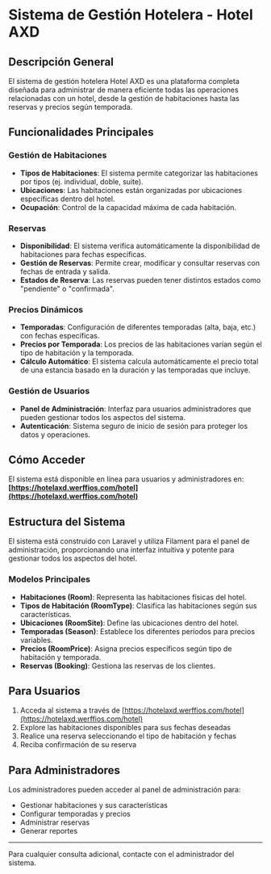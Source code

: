 # Sistema de Gestión Hotelera - Hotel AXD

## Descripción General

El sistema de gestión hotelera Hotel AXD es una plataforma completa diseñada para administrar de manera eficiente todas las operaciones relacionadas con un hotel, desde la gestión de habitaciones hasta las reservas y precios según temporada.

## Funcionalidades Principales

### Gestión de Habitaciones
- **Tipos de Habitaciones**: El sistema permite categorizar las habitaciones por tipos (ej. individual, doble, suite).
- **Ubicaciones**: Las habitaciones están organizadas por ubicaciones específicas dentro del hotel.
- **Ocupación**: Control de la capacidad máxima de cada habitación.

### Reservas
- **Disponibilidad**: El sistema verifica automáticamente la disponibilidad de habitaciones para fechas específicas.
- **Gestión de Reservas**: Permite crear, modificar y consultar reservas con fechas de entrada y salida.
- **Estados de Reserva**: Las reservas pueden tener distintos estados como "pendiente" o "confirmada".

### Precios Dinámicos
- **Temporadas**: Configuración de diferentes temporadas (alta, baja, etc.) con fechas específicas.
- **Precios por Temporada**: Los precios de las habitaciones varían según el tipo de habitación y la temporada.
- **Cálculo Automático**: El sistema calcula automáticamente el precio total de una estancia basado en la duración y las temporadas que incluye.

### Gestión de Usuarios
- **Panel de Administración**: Interfaz para usuarios administradores que pueden gestionar todos los aspectos del sistema.
- **Autenticación**: Sistema seguro de inicio de sesión para proteger los datos y operaciones.

## Cómo Acceder

El sistema está disponible en línea para usuarios y administradores en:
**[https://hotelaxd.werffios.com/hotel](https://hotelaxd.werffios.com/hotel)**

## Estructura del Sistema

El sistema está construido con Laravel y utiliza Filament para el panel de administración, proporcionando una interfaz intuitiva y potente para gestionar todos los aspectos del hotel.

### Modelos Principales
- **Habitaciones (Room)**: Representa las habitaciones físicas del hotel.
- **Tipos de Habitación (RoomType)**: Clasifica las habitaciones según sus características.
- **Ubicaciones (RoomSite)**: Define las ubicaciones dentro del hotel.
- **Temporadas (Season)**: Establece los diferentes períodos para precios variables.
- **Precios (RoomPrice)**: Asigna precios específicos según tipo de habitación y temporada.
- **Reservas (Booking)**: Gestiona las reservas de los clientes.

## Para Usuarios

1. Acceda al sistema a través de [https://hotelaxd.werffios.com/hotel](https://hotelaxd.werffios.com/hotel)
2. Explore las habitaciones disponibles para sus fechas deseadas
3. Realice una reserva seleccionando el tipo de habitación y fechas
4. Reciba confirmación de su reserva

## Para Administradores

Los administradores pueden acceder al panel de administración para:
- Gestionar habitaciones y sus características
- Configurar temporadas y precios
- Administrar reservas
- Generar reportes

---

Para cualquier consulta adicional, contacte con el administrador del sistema.
